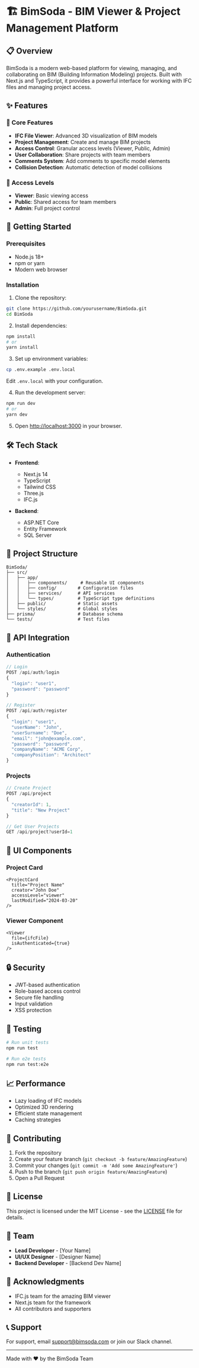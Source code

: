 # 🏗️ BimSoda - BIM Viewer & Project Management Platform

## 📋 Overview

BimSoda is a modern web-based platform for viewing, managing, and collaborating on BIM (Building Information Modeling) projects. Built with Next.js and TypeScript, it provides a powerful interface for working with IFC files and managing project access.

## ✨ Features

### 🎯 Core Features
- **IFC File Viewer**: Advanced 3D visualization of BIM models
- **Project Management**: Create and manage BIM projects
- **Access Control**: Granular access levels (Viewer, Public, Admin)
- **User Collaboration**: Share projects with team members
- **Comments System**: Add comments to specific model elements
- **Collision Detection**: Automatic detection of model collisions

### 🔐 Access Levels
- **Viewer**: Basic viewing access
- **Public**: Shared access for team members
- **Admin**: Full project control

## 🚀 Getting Started

### Prerequisites
- Node.js 18+ 
- npm or yarn
- Modern web browser

### Installation

1. Clone the repository:
```bash
git clone https://github.com/yourusername/BimSoda.git
cd BimSoda
```

2. Install dependencies:
```bash
npm install
# or
yarn install
```

3. Set up environment variables:
```bash
cp .env.example .env.local
```
Edit `.env.local` with your configuration.

4. Run the development server:
```bash
npm run dev
# or
yarn dev
```

5. Open [http://localhost:3000](http://localhost:3000) in your browser.

## 🛠️ Tech Stack

- **Frontend**: 
  - Next.js 14
  - TypeScript
  - Tailwind CSS
  - Three.js
  - IFC.js

- **Backend**:
  - ASP.NET Core
  - Entity Framework
  - SQL Server

## 📁 Project Structure

```
BimSoda/
├── src/
│   ├── app/
│   │   ├── components/     # Reusable UI components
│   │   ├── config/        # Configuration files
│   │   ├── services/      # API services
│   │   └── types/         # TypeScript type definitions
│   ├── public/            # Static assets
│   └── styles/            # Global styles
├── prisma/                # Database schema
└── tests/                 # Test files
```

## 🔄 API Integration

### Authentication
```typescript
// Login
POST /api/auth/login
{
  "login": "user1",
  "password": "password"
}

// Register
POST /api/auth/register
{
  "login": "user1",
  "userName": "John",
  "userSurname": "Doe",
  "email": "john@example.com",
  "password": "password",
  "companyName": "ACME Corp",
  "companyPosition": "Architect"
}
```

### Projects
```typescript
// Create Project
POST /api/project
{
  "creatorId": 1,
  "title": "New Project"
}

// Get User Projects
GET /api/project?userId=1
```

## 🎨 UI Components

### Project Card
```tsx
<ProjectCard
  title="Project Name"
  creator="John Doe"
  accessLevel="viewer"
  lastModified="2024-03-20"
/>
```

### Viewer Component
```tsx
<Viewer
  file={ifcFile}
  isAuthenticated={true}
/>
```

## 🔒 Security

- JWT-based authentication
- Role-based access control
- Secure file handling
- Input validation
- XSS protection

## 🧪 Testing

```bash
# Run unit tests
npm run test

# Run e2e tests
npm run test:e2e
```

## 📈 Performance

- Lazy loading of IFC models
- Optimized 3D rendering
- Efficient state management
- Caching strategies

## 🤝 Contributing

1. Fork the repository
2. Create your feature branch (`git checkout -b feature/AmazingFeature`)
3. Commit your changes (`git commit -m 'Add some AmazingFeature'`)
4. Push to the branch (`git push origin feature/AmazingFeature`)
5. Open a Pull Request

## 📝 License

This project is licensed under the MIT License - see the [LICENSE](LICENSE) file for details.

## 👥 Team

- **Lead Developer** - [Your Name]
- **UI/UX Designer** - [Designer Name]
- **Backend Developer** - [Backend Dev Name]

## 🙏 Acknowledgments

- IFC.js team for the amazing BIM viewer
- Next.js team for the framework
- All contributors and supporters

## 📞 Support

For support, email support@bimsoda.com or join our Slack channel.

---

Made with ❤️ by the BimSoda Team
